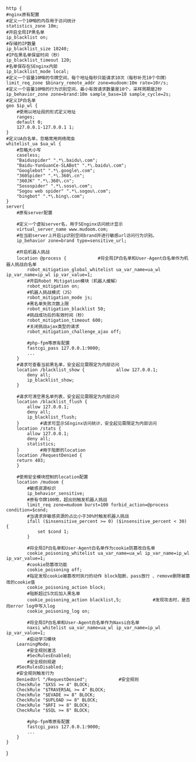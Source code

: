    http {
    #nginx原有配置
    #定义一个10MB的内存用于访问统计
    statistics_zone 10m; 
    #开启全局IP黑名单
    ip_blacklist on;
    #存储的IP数量
    ip_blacklist_size 10240;
    #IP在黑名单保留时间（秒）
    ip_blacklist_timeout 120;
    #名单保存在SEnginx内部
    ip_blacklist_mode local;
    #定义一个容量10MB的令牌空间，每个地址每秒只能请求10次（每秒补充10个令牌）
    limit_req_zone $binary_remote_addr zone=mudoom:10m rate=10r/s;
    #定义一个容量10MB的行为识别空间，最小有效请求数量是10个，采样周期是2秒
    ip_behavior_zone zone=brand:10m sample_base=10 sample_cycle=2s;
    #定义IP白名单
    geo $ip_wl {
        #使用以地址段的形式定义地址
        ranges;
        default 0;
        127.0.0.1-127.0.0.1 1;
    }
    #定义UA白名单，忽略常用网络爬虫
    whitelist_ua $ua_wl {
        #忽略大小写
        caseless;
        "Baiduspider" ".*\.baidu\.com";
        "Baidu-YunGuanCe-SLABot" ".*\.baidu\.com";
        "Googlebot" ".*\.google\.com";
        "360Spider" ".*\.360\.cn";
        "360JK" ".*\.360\.cn";
        "Sosospider" ".*\.soso\.com";
        "Sogou web spider" ".*\.sogou\.com";
        "bingbot" ".*\.bing\.com";
    }
    server{
        #原有server配置

        #定义一个虚拟server名，用于SEnginx访问统计显示
        virtual_server_name www.mudoom.com;
        #在当前server上开启ip识别空间brand并进行敏感url访问行为识别。
        ip_behavior zone=brand type=sensitive_url;

        #开启机器人挑战
        location @process {            #将全局IP白名单和User-Agent白名单作为机器人挑战白名单
            robot_mitigation_global_whitelist ua_var_name=ua_wl ip_var_name=ip_wl ip_var_value=1;
            #开启Robot Mitigation模块（机器人缓解）
            robot_mitigation on;
            #机器人挑战模式（JS）
            robot_mitigation_mode js;
            #黑名单失败次数上限
            robot_mitigation_blacklist 50;
            #挑战成功后的有效时间（秒）
            robot_mitigation_timeout 600;
            #关闭挑战ajax类型的请求
            robot_mitigation_challenge_ajax off;
            
            #php-fpm等原有配置
            fastcgi_pass 127.0.0.1:9000;
            ...
        }
        #请求可查看当前黑名单，安全起见需限定为内部访问
        location /blacklist_show {            allow 127.0.0.1;
            deny all;
            ip_blacklist_show;
        }

        #请求可清空黑名单列表，安全起见需限定为内部访问
        location /blacklist_flush {
            allow 127.0.0.1;
            deny all;
            ip_blacklist_flush;
        }        #请求可显示SEnginx访问统计，安全起见需限定为内部访问 
        location /stats {
            allow 127.0.0.1;
            deny all;
            statistics;
        }        #用于阻断的location
        location /RequestDenied {
	    return 403;
        }

        #使用安全模块控制的location配置
        location /mudoom {
            #敏感资源标识
            ip_behavior_sensitive;
            #原有令牌100枚，超出则触发机器人挑战
            limit_req zone=mudoom burst=100 forbid_action=@process condition=$cond;
            #当请求非敏感资源的占比小于30%时触发机器人挑战
            ifall ($insensitive_percent >= 0) ($insensitive_percent < 30) {
                set $cond 1;
            }

            #将全局IP白名单和User-Agent白名单作为cookie防篡改白名单 
            cookie_poisoning_whitelist ua_var_name=ua_wl ip_var_name=ip_wl ip_var_value=1;
            #cookie防篡改功能
            cookie_poisoning off;
            #指定发现cookie被篡改时执行的动作 block阻断、pass放行 、remove删除被篡改的cookie值 
            cookie_poisoning_action block;
            #阻断超过5次后加入黑名单
            cookie_poisoning_action blacklist,5;            #发现攻击时，是否向error log中写入log
            cookie_poisoning_log on;
 
            #将全局IP白名单和User-Agent白名单作为Naxsi白名单 
            naxsi_whitelist ua_var_name=ua_wl ip_var_name=ip_wl ip_var_value=1;
            #启动学习模块
	    LearningMode;
            #安全规则激活
            #SecRulesEnabled;
            #安全规则规避
	    #SecRulesDisabled;
	    #安全规则触发行为 
	    DeniedUrl "/RequestDenied";            #安全规则
	    CheckRule "$XSS >= 4" BLOCK;
	    CheckRule "$TRAVERSAL >= 4" BLOCK;
	    CheckRule "$EVADE >= 8" BLOCK;
	    CheckRule "$UPLOAD >= 8" BLOCK;
	    CheckRule "$RFI >= 8" BLOCK;
	    CheckRule "$SQL >= 8" BLOCK;

            #php-fpm等原有配置
            fastcgi_pass 127.0.0.1:9000;
            ...
        }
    }
}

